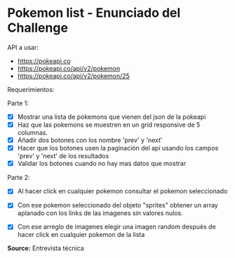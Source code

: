 # Pokemon list - Enunciado del Challenge

API a usar:

- https://pokeapi.co
- https://pokeapi.co/api/v2/pokemon
- https://pokeapi.co/api/v2/pokemon/25

Requerimientos:

Parte 1:

- [x] Mostrar una lista de pokemons que vienen del json de la pokeapi
- [x] Haz que las pokemons se muestren en un grid responsive de 5 columnas.
- [x] Añadir dos botones con los nombre 'prev' y 'next'
- [X] Hacer que los botones usen la paginación del api usando los campos 'prev' y 'next' de los resultados
- [X] Validar los botones cuando no hay mas datos que mostrar

Parte 2:

- [X] Al hacer click en cualquier pokemon consultar el pokemon seleccionado
- [X] Con ese pokemon seleccionado del objeto "sprites" obtener un array aplanado con los links de las imagenes sin valores nulos.
- [X] Con ese arreglo de imagenes elegir una imagen random después de hacer click en cualquier pokemon de la lista


**Source:** Entrevista técnica
